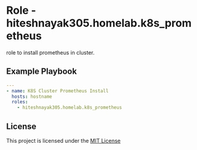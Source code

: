 # Role - hiteshnayak305.homelab.k8s_prometheus

role to install prometheus in cluster.

## Example Playbook

```yaml
---
- name: K8S Cluster Prometheus Install
  hosts: hostname
  roles:
    - hiteshnayak305.homelab.k8s_prometheus
```

## License

This project is licensed under the [MIT License](../../LICENSE)
